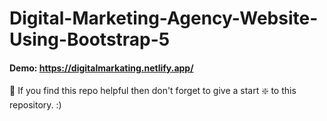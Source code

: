 # Digital-Marketing-Agency-Website-Using-Bootstrap-5

#### Demo: https://digitalmarkating.netlify.app/

🙏 If you find this repo helpful then don't forget to give a start ❇️ to this repository. :)
